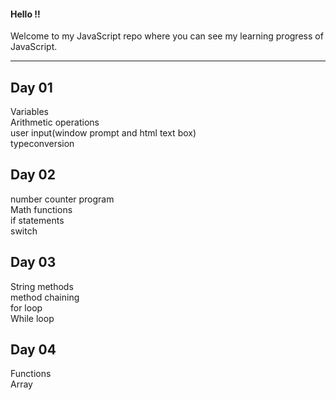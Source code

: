 <h4>Hello !!</h4>
Welcome to my JavaScript repo where you can see my learning progress of JavaScript.
<hr>
<h2>Day 01</h2>
Variables<br>
Arithmetic operations<br>
user input(window prompt and html text box)<br>
typeconversion<br>
<h2>Day 02</h2>
number counter program<br>
Math functions<br>
if statements<br>
switch<br>
<h2>Day 03</h2>
String methods<br>
method chaining<br>
for loop<br>
While loop<br>
<h2>Day 04</h2>
Functions<br>
Array<br>
